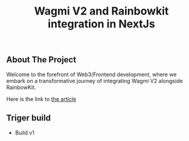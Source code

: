 <div align="center">
    <h1>Wagmi V2 and Rainbowkit integration in NextJs</h1>
</div>

<br />

## About The Project
Welcome to the forefront of Web3/Frontend development, where we embark on a transformative journey of integrating Wagmi V2 alongside RainbowKit.

Here is the link to [the article](https://medium.com/@danmugh/integrating-wagmi-v2-and-rainbowkit-in-nextjs-a-comprehensive-guide-part-1-3fc271879075)

## Triger build
- Build v1
